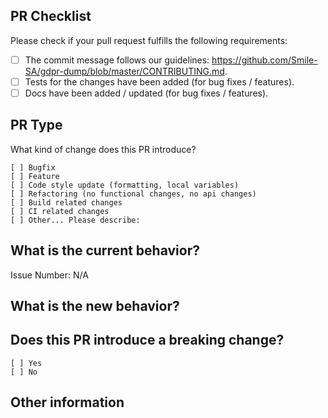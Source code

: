 ## PR Checklist

Please check if your pull request fulfills the following requirements:

- [ ] The commit message follows our guidelines: https://github.com/Smile-SA/gdpr-dump/blob/master/CONTRIBUTING.md.
- [ ] Tests for the changes have been added (for bug fixes / features).
- [ ] Docs have been added / updated (for bug fixes / features).

## PR Type

What kind of change does this PR introduce?

<!-- Please check the one that applies to this PR using "x". -->
```
[ ] Bugfix
[ ] Feature
[ ] Code style update (formatting, local variables)
[ ] Refactoring (no functional changes, no api changes)
[ ] Build related changes
[ ] CI related changes
[ ] Other... Please describe:
```

## What is the current behavior?
<!-- Please describe the current behavior that you are modifying, or link to a relevant issue. -->

Issue Number: N/A

## What is the new behavior?
<!-- Please describe the new behavior introduced by your changes. -->


## Does this PR introduce a breaking change?
<!-- If this PR contains a breaking change, please describe the impact and migration path for existing applications below. -->
```
[ ] Yes
[ ] No
```

## Other information
<!-- Add any other context here. -->
